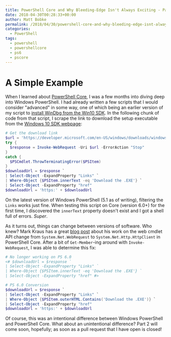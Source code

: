 ```yaml
---
title: PowerShell Core and Why Bleeding-Edge Isn't Always Exciting - Part 1
date: 2018-04-30T00:28:33+00:00
author: Matt Bobke
permalink: /2018/04/30/powershell-core-and-why-bleeding-edge-isnt-always-exciting-part-1/
categories:
  - PowerShell
tags:
  - powershell
  - powershellcore
  - ps6
  - pscore
---
```

# A Simple Example

When I learned about [PowerShell Core](https://blogs.msdn.microsoft.com/powershell/2018/01/10/powershell-core-6-0-generally-available-ga-and-supported/), I was a few months into diving deep into Windows PowerShell. I had already written a few scripts that I would consider "advanced" in some way, one of which being an earlier version of my script to [install WinDbg from the Win10 SDK](https://github.com/mcbobke/Powershell-Environment/blob/master/scripts/setuphelpers/Install-WinDbg.ps1). In the following chunk of code from that script, I scrape the link to download the setup executable from the [Windows 10 SDK webpage](https://developer.microsoft.com/en-US/windows/downloads/windows-10-sdk):

```powershell
# Get the download link
$url = 'https://developer.microsoft.com/en-US/windows/downloads/windows-10-sdk'
try {
  $response = Invoke-WebRequest -Uri $url -ErrorAction "Stop"
}
catch {
  $PSCmdlet.ThrowTerminatingError($PSItem)
}
$downloadUrl = $response `
| Select-Object -ExpandProperty "Links" `
| Where-Object {$PSItem.innerText -eq 'Download the .EXE'} `
| Select-Object -ExpandProperty "href"
$downloadUrl = 'https:' + $downloadUrl
```

On the latest version of Windows PowerShell (5.1 as of writing), filtering the `Links` works just fine. When testing this script on Core (version 6.0+) for the first time, I discovered the `innerText` property doesn't exist and I got a shell full of errors. _Super_.

As it turns out, things can change between versions of software. Who knew? Mark Kraus has a great [blog post](https://get-powershellblog.blogspot.com/2017/11/powershell-core-web-cmdlets-in-depth.html#L07) about his work on the web cmdlet API change from `System.Net.WebRequest` to `System.Net.Http.HttpClient` in PowerShell Core. After a bit of `Get-Member`-ing around with `Invoke-WebRequest`, I was able to determine this fix:

```powershell
# No longer working on PS 6.0
<# $downloadUrl = $response `
| Select-Object -ExpandProperty "Links" `
| Where-Object {$PSItem.innerText -eq 'Download the .EXE'} `
| Select-Object -ExpandProperty "href" #>

# PS 6.0 Conversion
$downloadUrl = $response `
| Select-Object -ExpandProperty "Links" `
| Where-Object {$PSItem.outerHTML.Contains('Download the .EXE')} `
| Select-Object -ExpandProperty "href"
$downloadUrl = 'https:' + $downloadUrl
```

Of course, this was an intentional difference between Windows PowerShell and PowerShell Core. What about an unintentional difference? Part 2 will come soon, hopefully; as soon as a pull request that I have open is closed!